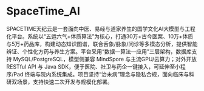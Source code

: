 # SpaceTime_AI
SPACETIME天纪云是一套面向中医、易经与道家养生的国学文化AI大模型与工程化平台。系统以“五运六气+体质算法”为核心，打通30万+古今医案、10万+体质与5万+药品库，构建动态知识图谱，联合舌象/脉象/问诊等多模态分析，提供智能辨证、个性化方药与养生方案。平台采用“数据—算法—应用”三层架构，数据库支持 MySQL/PostgreSQL，模型侧兼容 MindSpore 与主流GPU/云算力；对外开放 RESTful API 与 Java SDK，便于医院、社卫与药企一键接入，可延伸至小程序/Pad 终端与院内系统集成。项目坚持“治未病”理念与隐私合规，面向临床与科研双场景，支持快速二次开发与规模化部署。
